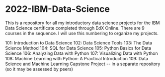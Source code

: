 # 2022-IBM-Data-Science
This is a repository for all my introductory data science projects for the IBM Data Science certificate completed through EdX Online.
There are 9 courses in the sequence. I will use this numbering to organize my projects. 

101: Introduction to Data Science
102: Data Science Tools
103: The Data Science Method
104: SQL for Data Science
105: Python Basics for Data Science
106: Analyzing Data with Python
107: Visualizing Data with Python
108: Machine Learning with Python: A Practical Introduction
109: Data Science and Machine Learning Capstone Project -- in a separate repository (so it may be assessed by peers)
